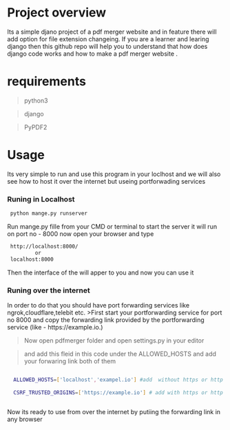 # Project overview
Its a simple djano project of a pdf merger website and in feature there will add option for file extension changeing. If you are a learner and learing django 
then this github repo will help you to understand that how does django code works and how to make a pdf merger website .

# requirements

> python3

> django

> PyPDF2 
 
 # Usage
 Its very simple to run and use this program in your loclhost and we will also see how to host it over the internet but useing portforwading services
  <h3>Runing in Localhost </h3>
 
 ```bash
  python mange.py runserver
 ```
 Run mange.py fille from your CMD or terminal to start the server it will run on port no - 8000
 now open your browser and type 
 ```bash
  http://localhost:8000/
          or
  localhost:8000
 ```
 Then the interface of the will apper to you and now you can use it 
 
 <h3>Runing over the internet</h3>
In order to do that you should have port forwarding services like ngrok,cloudflare,telebit etc.
>First start your portforwarding service for port no 8000 and copy the forwarding link provided by the portforwarding service (like - https://example.io.)
 
 >Now open pdfmerger folder and open settings.py in your editor
 
 >and add this fleid in this code under the ALLOWED_HOSTS and add your forwaring link both of them

```bash

  ALLOWED_HOSTS=['localhost','exampel.io'] #add  without https or http
  
  CSRF_TRUSTED_ORIGINS=['https://example.io'] # add with https or http 
  
 ```
 Now its ready to use from over the internet by putiing the forwarding link in any browser
 
 
